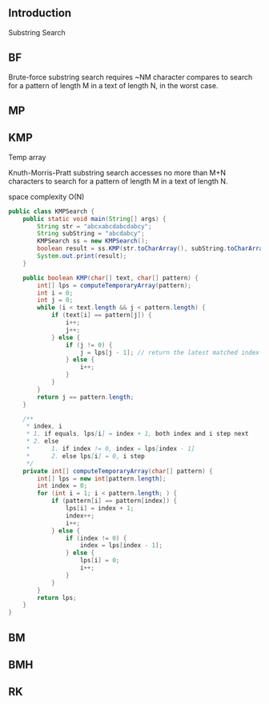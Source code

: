 ## Introduction

Substring Search


## BF 

Brute-force substring search requires ~NM character compares to search for a pattern of length M in a text of length N, in the worst case.



## MP



## KMP

Temp array

Knuth-Morris-Pratt substring search accesses no more than M+N characters to search for a pattern of length M in a text of length N.

space complexity O(N)

```java
public class KMPSearch {
    public static void main(String[] args) {
        String str = "abcxabcdabcdabcy";
        String subString = "abcdabcy";
        KMPSearch ss = new KMPSearch();
        boolean result = ss.KMP(str.toCharArray(), subString.toCharArray());
        System.out.print(result);
    }

    public boolean KMP(char[] text, char[] pattern) {
        int[] lps = computeTemporaryArray(pattern);
        int i = 0;
        int j = 0;
        while (i < text.length && j < pattern.length) {
            if (text[i] == pattern[j]) {
                i++;
                j++;
            } else {
                if (j != 0) {
                    j = lps[j - 1]; // return the latest matched index
                } else {
                    i++;
                }
            }
        }
        return j == pattern.length;
    }

    /**
     * index, i
     * 1. if equals, lps[i] = index + 1, both index and i step next
     * 2. else 
     *      1. if index != 0, index = lps[index - 1]
     *      2. else lps[i] = 0, i step
     */
    private int[] computeTemporaryArray(char[] pattern) {
        int[] lps = new int[pattern.length];
        int index = 0;
        for (int i = 1; i < pattern.length; ) {
            if (pattern[i] == pattern[index]) {
                lps[i] = index + 1;
                index++;
                i++;
            } else {
                if (index != 0) {
                    index = lps[index - 1];
                } else {
                    lps[i] = 0;
                    i++;
                }
            }
        }
        return lps;
    }
}
```

## BM

## BMH

## RK


